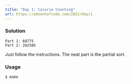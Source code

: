 ```yaml
---
title: "Day 1: Calorie Counting"
url: https://adventofcode.com/2022/day/1
---
```


### Solution
```
Part 1: 68775
Part 2: 202585
```
Just follow the instructions. The neat part is the partial sort.

### Usage
```
$ make
```
